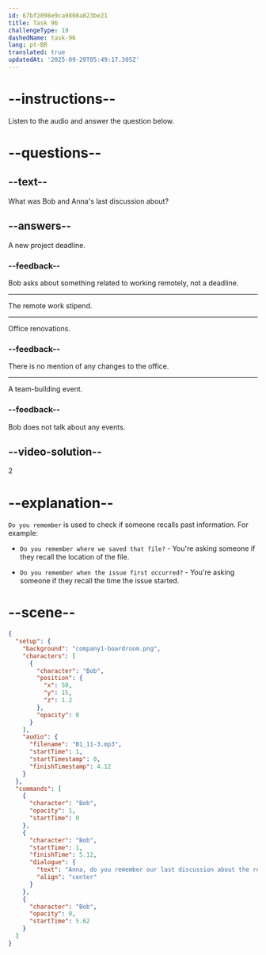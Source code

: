 ```yaml
---
id: 67bf2098e9ca9808a823be21
title: Task 96
challengeType: 19
dashedName: task-96
lang: pt-BR
translated: true
updatedAt: '2025-09-29T05:49:17.305Z'
---
```


<!-- (Audio) Bob: Anna, do you remember our last discussion about the remote work stipend? -->

# --instructions--

Listen to the audio and answer the question below.

# --questions--

## --text--

What was Bob and Anna's last discussion about?

## --answers--

A new project deadline.

### --feedback--

Bob asks about something related to working remotely, not a deadline.

---

The remote work stipend.

---

Office renovations.

### --feedback--

There is no mention of any changes to the office.

---

A team-building event.

### --feedback--

Bob does not talk about any events.

## --video-solution--

2

# --explanation--

`Do you remember` is used to check if someone recalls past information. For example:

- `Do you remember where we saved that file?` - You're asking someone if they recall the location of the file.

- `Do you remember when the issue first occurred?` - You're asking someone if they recall the time the issue started.

# --scene--

```json
{
  "setup": {
    "background": "company1-boardroom.png",
    "characters": [
      {
        "character": "Bob",
        "position": {
          "x": 50,
          "y": 15,
          "z": 1.2
        },
        "opacity": 0
      }
    ],
    "audio": {
      "filename": "B1_11-3.mp3",
      "startTime": 1,
      "startTimestamp": 0,
      "finishTimestamp": 4.12
    }
  },
  "commands": [
    {
      "character": "Bob",
      "opacity": 1,
      "startTime": 0
    },
    {
      "character": "Bob",
      "startTime": 1,
      "finishTime": 5.12,
      "dialogue": {
        "text": "Anna, do you remember our last discussion about the remote work stipend?",
        "align": "center"
      }
    },
    {
      "character": "Bob",
      "opacity": 0,
      "startTime": 5.62
    }
  ]
}
```
